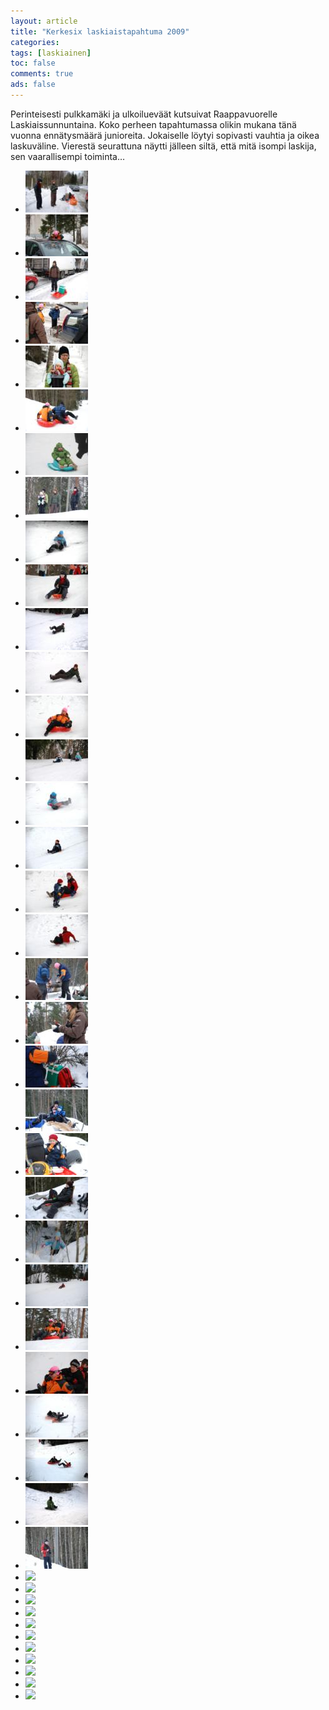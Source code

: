 ```yaml
---
layout: article 
title: "Kerkesix laskiaistapahtuma 2009" 
categories: 
tags: [laskiainen]
toc: false 
comments: true 
ads: false 
---
```


Perinteisesti pulkkamäki ja ulkoilueväät kutsuivat Raappavuorelle
Laskiaissunnuntaina. Koko perheen tapahtumassa olikin mukana tänä vuonna
ennätysmäärä junioreita. Jokaiselle löytyi sopivasti vauhtia ja oikea
laskuväline. Vierestä seurattuna näytti jälleen siltä, että mitä isompi
laskija, sen vaarallisempi toiminta…

<div class="th-grid image-gallery" markdown="1">

-   [![](/images/laskiainen-2009/Thumbnails/Laskiainen%2020090222%20001.jpg)](/images/laskiainen-2009/Laskiainen%2020090222%20001.jpg)
-   [![](/images/laskiainen-2009/Thumbnails/Laskiainen%2020090222%20006.jpg)](/images/laskiainen-2009/Laskiainen%2020090222%20006.jpg)
-   [![](/images/laskiainen-2009/Thumbnails/Laskiainen%2020090222%20010.jpg)](/images/laskiainen-2009/Laskiainen%2020090222%20010.jpg)
-   [![](/images/laskiainen-2009/Thumbnails/Laskiainen%2020090222%20013.jpg)](/images/laskiainen-2009/Laskiainen%2020090222%20013.jpg)
-   [![](/images/laskiainen-2009/Thumbnails/Laskiainen%2020090222%20017.jpg)](/images/laskiainen-2009/Laskiainen%2020090222%20017.jpg)
-   [![](/images/laskiainen-2009/Thumbnails/Laskiainen%2020090222%20018.jpg)](/images/laskiainen-2009/Laskiainen%2020090222%20018.jpg)
-   [![](/images/laskiainen-2009/Thumbnails/Laskiainen%2020090222%20029.jpg)](/images/laskiainen-2009/Laskiainen%2020090222%20029.jpg)
-   [![](/images/laskiainen-2009/Thumbnails/Laskiainen%2020090222%20045.jpg)](/images/laskiainen-2009/Laskiainen%2020090222%20045.jpg)
-   [![](/images/laskiainen-2009/Thumbnails/Laskiainen%2020090222%20047.jpg)](/images/laskiainen-2009/Laskiainen%2020090222%20047.jpg)
-   [![](/images/laskiainen-2009/Thumbnails/Laskiainen%2020090222%20052.jpg)](/images/laskiainen-2009/Laskiainen%2020090222%20052.jpg)
-   [![](/images/laskiainen-2009/Thumbnails/Laskiainen%2020090222%20068.jpg)](/images/laskiainen-2009/Laskiainen%2020090222%20068.jpg)
-   [![](/images/laskiainen-2009/Thumbnails/Laskiainen%2020090222%20070.jpg)](/images/laskiainen-2009/Laskiainen%2020090222%20070.jpg)
-   [![](/images/laskiainen-2009/Thumbnails/Laskiainen%2020090222%20083.jpg)](/images/laskiainen-2009/Laskiainen%2020090222%20083.jpg)
-   [![](/images/laskiainen-2009/Thumbnails/Laskiainen%2020090222%20093.jpg)](/images/laskiainen-2009/Laskiainen%2020090222%20093.jpg)
-   [![](/images/laskiainen-2009/Thumbnails/Laskiainen%2020090222%20100.jpg)](/images/laskiainen-2009/Laskiainen%2020090222%20100.jpg)
-   [![](/images/laskiainen-2009/Thumbnails/Laskiainen%2020090222%20106.jpg)](/images/laskiainen-2009/Laskiainen%2020090222%20106.jpg)
-   [![](/images/laskiainen-2009/Thumbnails/Laskiainen%2020090222%20108.jpg)](/images/laskiainen-2009/Laskiainen%2020090222%20108.jpg)
-   [![](/images/laskiainen-2009/Thumbnails/Laskiainen%2020090222%20116.jpg)](/images/laskiainen-2009/Laskiainen%2020090222%20116.jpg)
-   [![](/images/laskiainen-2009/Thumbnails/Laskiainen%2020090222%20125.jpg)](/images/laskiainen-2009/Laskiainen%2020090222%20125.jpg)
-   [![](/images/laskiainen-2009/Thumbnails/Laskiainen%2020090222%20133.jpg)](/images/laskiainen-2009/Laskiainen%2020090222%20133.jpg)
-   [![](/images/laskiainen-2009/Thumbnails/Laskiainen%2020090222%20142.jpg)](/images/laskiainen-2009/Laskiainen%2020090222%20142.jpg)
-   [![](/images/laskiainen-2009/Thumbnails/Laskiainen%2020090222%20143.jpg)](/images/laskiainen-2009/Laskiainen%2020090222%20143.jpg)
-   [![](/images/laskiainen-2009/Thumbnails/Laskiainen%2020090222%20150.jpg)](/images/laskiainen-2009/Laskiainen%2020090222%20150.jpg)
-   [![](/images/laskiainen-2009/Thumbnails/Laskiainen%2020090222%20154.jpg)](/images/laskiainen-2009/Laskiainen%2020090222%20154.jpg)
-   [![](/images/laskiainen-2009/Thumbnails/Laskiainen%2020090222%20157.jpg)](/images/laskiainen-2009/Laskiainen%2020090222%20157.jpg)
-   [![](/images/laskiainen-2009/Thumbnails/Laskiainen%2020090222%20168.jpg)](/images/laskiainen-2009/Laskiainen%2020090222%20168.jpg)
-   [![](/images/laskiainen-2009/Thumbnails/Laskiainen%2020090222%20183.jpg)](/images/laskiainen-2009/Laskiainen%2020090222%20183.jpg)
-   [![](/images/laskiainen-2009/Thumbnails/Laskiainen%2020090222%20188.jpg)](/images/laskiainen-2009/Laskiainen%2020090222%20188.jpg)
-   [![](/images/laskiainen-2009/Thumbnails/Laskiainen%2020090222%20196.jpg)](/images/laskiainen-2009/Laskiainen%2020090222%20196.jpg)
-   [![](/images/laskiainen-2009/Thumbnails/Laskiainen%2020090222%20200.jpg)](/images/laskiainen-2009/Laskiainen%2020090222%20200.jpg)
-   [![](/images/laskiainen-2009/Thumbnails/Laskiainen%2020090222%20215.jpg)](/images/laskiainen-2009/Laskiainen%2020090222%20215.jpg)
-   [![](/images/laskiainen-2009/Thumbnails/Laskiainen%2020090222%20219.jpg)](/images/laskiainen-2009/Laskiainen%2020090222%20219.jpg)
-   [![](/images/laskiainen-2009/Thumbnails/Äkäslompolo%20∩09%20037.JPG)](/images/laskiainen-2009/Äkäslompolo%20∩09%20037.JPG)
-   [![](/images/laskiainen-2009/Thumbnails/Äkäslompolo%20∩09%20038.JPG)](/images/laskiainen-2009/Äkäslompolo%20∩09%20038.JPG)
-   [![](/images/laskiainen-2009/Thumbnails/Äkäslompolo%20∩09%20039.JPG)](/images/laskiainen-2009/Äkäslompolo%20∩09%20039.JPG)
-   [![](/images/laskiainen-2009/Thumbnails/Äkäslompolo%20∩09%20040.JPG)](/images/laskiainen-2009/Äkäslompolo%20∩09%20040.JPG)
-   [![](/images/laskiainen-2009/Thumbnails/Äkäslompolo%20∩09%20041.JPG)](/images/laskiainen-2009/Äkäslompolo%20∩09%20041.JPG)
-   [![](/images/laskiainen-2009/Thumbnails/Äkäslompolo%20∩09%20043.JPG)](/images/laskiainen-2009/Äkäslompolo%20∩09%20043.JPG)
-   [![](/images/laskiainen-2009/Thumbnails/Äkäslompolo%20∩09%20044.JPG)](/images/laskiainen-2009/Äkäslompolo%20∩09%20044.JPG)
-   [![](/images/laskiainen-2009/Thumbnails/Äkäslompolo%20∩09%20045.JPG)](/images/laskiainen-2009/Äkäslompolo%20∩09%20045.JPG)
-   [![](/images/laskiainen-2009/Thumbnails/Äkäslompolo%20∩09%20046.JPG)](/images/laskiainen-2009/Äkäslompolo%20∩09%20046.JPG)
-   [![](/images/laskiainen-2009/Thumbnails/Äkäslompolo%20∩09%20047.JPG)](/images/laskiainen-2009/Äkäslompolo%20∩09%20047.JPG)
-   [![](/images/laskiainen-2009/Thumbnails/Äkäslompolo_∩09_042.JPG)](/images/laskiainen-2009/Äkäslompolo_∩09_042.JPG)

</div>

